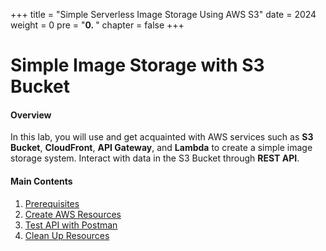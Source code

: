+++
title = "Simple Serverless Image Storage Using AWS S3"
date = 2024
weight = 0
pre = "<b>0. </b>"
chapter = false
+++

# Simple Image Storage with S3 Bucket

#### Overview

In this lab, you will use and get acquainted with AWS services such as **S3 Bucket**, **CloudFront**, **API Gateway**, and **Lambda** to create a simple image storage system. Interact with data in the S3 Bucket through **REST API**.

#### Main Contents

1. [Prerequisites](1-Prerequisites/)
2. [Create AWS Resources](2-Create-AWS-Resources/)
3. [Test API with Postman](3-Test-API/)
4. [Clean Up Resources](4-Clean-Resources/)